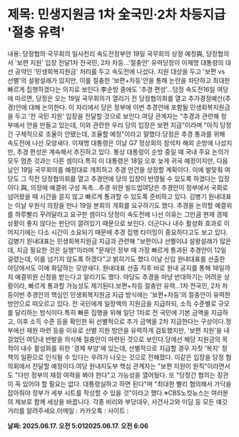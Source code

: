 # **제목: 민생지원금 1차 全국민·2차 차등지급 '절충 유력'**

  내용: 당정협의·국무회의 일사천리 속도전정부안 19일 국무회의 상정 예정與, 당정협의서 '보편 지원' 입장 전달1차 전국민, 2차 차등…'절충안' 유력당정이 이재명 대통령의 대선 공약인 '민생회복지원금' 처리를 두고 속도전에 나섰다. 지원 대상을 두고 '보편 vs 선별'의 설왕설래가 있지만, 이를 절충한 '보편+차등'안을 통해 논란을 차단하고 최대한 빠르게 집행하겠다는 의지로 보인다.李순방 중에도 '추경 편성'…당정 속도전16일 여당에 따르면, 당정은 오는 19일 국무회의가 열리기 전 당정협의회를 열고 추가경정예산(추경)안에 대해 논의한다. 이 자리에서 당은 정부에 이번 추경안에 포함될 민생회복지원금을 두고 '전 국민 지원' 입장을 전달할 것으로 보인다.여당 관계자는 "추경과 관련해 정부에서 안을 만들고 있는데, 이와 관련한 우리 당의 입장은 보편 지급"이라며 "아직 당정간 구체적으로 조율이 안됐는데, 조율할 예정"이라고 말했다.당정은 추경 통과를 위해 속도전에 나선 모양새다. 이재명 대통령은 이날 G7 정상회의 참석차 해외 순방에 나섰지만, 추경 편성은 계속해서 추진하고 있다. 통상 대통령이 순방 중일 때 국내 주요 논의가 모두 멈춘 것과는 다른 셈이다.특히 이 대통령은 18일 오후 늦게 귀국 예정이지만, 다음 날인 19일 국무회의를 예정대로 개최하고 추경 안건을 상정할 계획이다. 이에 발맞춰 여당도 그 직전 당정협의회를 열고 추경안에 당의 입장이 반영될 수 있도록 하겠다는 입장이다.與, 의장에 예결위 구성 독촉…추경 위한 빌드업여당은 추경안이 정부에서 국회로 넘어왔을 때 시간을 끌지 않고 빠르게 통과할 수 있도록 준비하고 있다. 김병기 원내대표는 이날 우원식 의장을 만나 19일 본회의 개회를 요구하기도 했다. 추경을 논의할 예결위를 하루빨리 꾸려달라고 요구한 셈이다.당정이 속도전에 나선 이유는 그만큼 현재 경제 상황이 좋지 않다는 판단이 깔려있기 때문으로 보인다. 더군다나 내수 활성화 효과로 이어지기에는 다소 시간이 소요되기 때문에 추경 집행 타이밍이 중요하다고도 보고 있다.김병기 원내대표는 민생회복지원금 지급과 관련해 "보편이냐 선별이냐 설왕설래가 많은데, 지금 필요한 것은 실행"이라며 "문재인 정부 때 가장 빠르게 통과된 추경안이 12일 걸렸는데, 이를 넘기지 않도록 하겠다"고 밝히기도 했다.이날 신임 원내대표를 선출한 야당에서도 이에 화답하는 모양새다. 원내대표 선출 직후 바로 원내 공지를 통해 18일까지 예결위원 신청을 받는다고 알리기도 했다. 야당도 추경을 마냥 반대하기는 어려운 상황이라, 빠르게 통과할 가능성도 제기된다.보편+차등 절충안 유력…1차 전국민, 2차 차등이번 추경안의 핵심인 민생회복지원금 지급 방식에는 '보편+차등'의 절충안이 유력한 방안으로 떠오르고 있다. 전 국민에게 일정액의 지원금을 지급하되, 소득 수준별로 규모를 달리하는 방식이다.특히 빠른 집행을 위해 일단 1차로 전 국민에 기본 금액을 지급하고, 이후 소득 수준 등을 확인한 뒤 선별적으로 추가 금액을 2차 지급한다는 구상이다.정부에선 재원 마련 등을 이유로 선별 지원 방안을 유력하게 검토했지만, '보편 지원'을 내걸었던 여당내 반발을 의식해 절충안이 마련된 것으로 보인다.당에선 해당 지원금의 목적이 내수 활성화를 위한 '경제 부양'에 있는데, 선별적으로 지급할 경우 자칫 '복지' 정책의 일환으로 인식될 수 있다는 우려가 나오는 것으로 전해졌다. 이같은 입장을 당정 협의회에서 전달할 예정이다.여당 원내지도부 핵심 관계자는 "보편 지원이 원칙"이라면서도 "다만 정부의 재정 여력을 봐야 한다"고 가능성을 열어뒀다. 또 "당정간 협의는 장관이 꼭 있어야 할 필요는 없다. 대통령실하고 하면 된다"며 "최대한 빨리 협의해서 가닥을 잡아줘야 정부가 세부 시트를 작성할 수 있을 것"이라고 했다.※CBS노컷뉴스는 여러분의 제보로 함께 세상을 바꿉니다. 각종 비리와 부당대우, 사건사고와 미담 등 모든 얘깃거리를 알려주세요.이메일 : 카카오톡 : 사이트 :

  **날짜: 2025.06.17. 오전 5:012025.06.17. 오전 6:06**